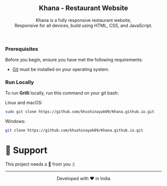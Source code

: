 <div align="center">
  <h2 align="center">Khana - Restaurant Website</h2>
   Khana is a fully responsive restaurant website, <br />Responsive for all devices, build using HTML, CSS, and JavaScript.
</div><br><br>

### Prerequisites

Before you begin, ensure you have met the following requirements:

* [Git](https://git-scm.com/downloads "Download Git") must be installed on your operating system.
### Run Locally

To run **Grilli** locally, run this command on your git bash:

Linux and macOS:

```bash
sudo git clone https://github.com/khushinayak09/Khana.github.io.git
```

Windows:

```bash
git clone https://github.com/khushinayak09/Khana.github.io.git
```
# 🙏 Support

This project needs a 🌟 from you :)

<hr>
<p align="center">
Developed with ❤️ in India
</p>
